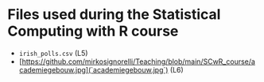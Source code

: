 # Files used during the Statistical Computing with R course

* `irish_polls.csv` (L5)
* [https://github.com/mirkosignorelli/Teaching/blob/main/SCwR_course/academiegebouw.jpg](`academiegebouw.jpg`) (L6)
